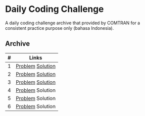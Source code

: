 # Daily Coding Challenge

A daily coding challenge archive that provided by COMTRAN for a consistent
practice purpose only (bahasa Indonesia).

## Archive

| # | Links                        |
|---|------------------------------|
| 1 | [Problem][P1] [Solution][S1] |
| 2 | [Problem][P2] [Solution][S2] |
| 3 | [Problem][P3] [Solution][S3] |
| 4 | [Problem][P4] Solution       |
| 5 | [Problem][P5] Solution       |
| 6 | [Problem][P6] Solution       |

[P1]: https://vjudge.net/contest/305016
[S1]: https://drive.google.com/open?id=1S3SyiHQQ5BzB4zs4oWO0cGKcXyeWLSHhgSx60Fr6n-I
[P2]: https://vjudge.net/contest/305143
[S2]: https://drive.google.com/open?id=16lWIBzIv-BKtRf2Q4Xtb1R9WklVAOqRHWr4EId7OVvk
[P3]: https://vjudge.net/contest/305253
[S3]: https://drive.google.com/open?id=1j8AaAP9WxqluN1Q5bSbW9A_0SJxpOHyRleZQ3-05JSo
[P4]: https://vjudge.net/contest/305347
[P5]: https://vjudge.net/contest/305503
[P6]: https://vjudge.net/contest/305588

